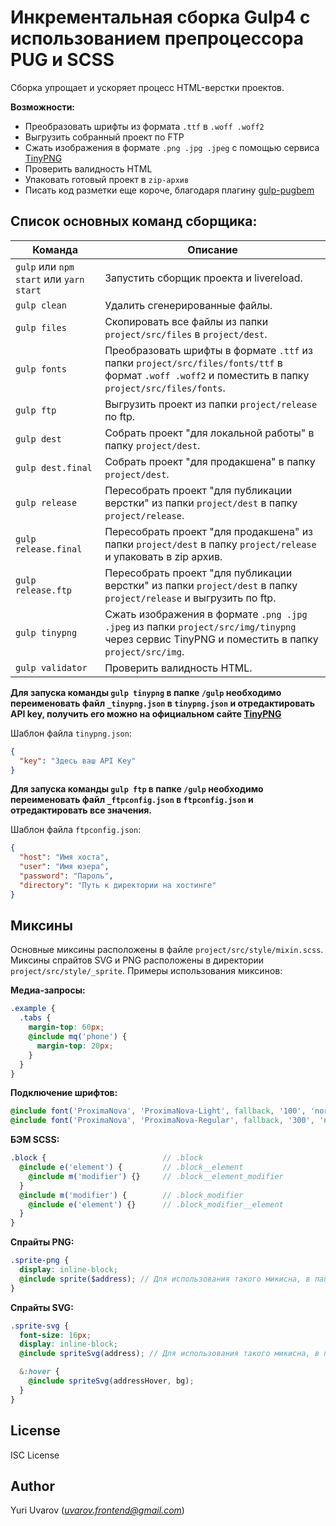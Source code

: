 # Инкрементальная сборка Gulp4 с использованием препроцессора PUG и SCSS

Сборка упрощает и ускоряет процесс HTML-верстки проектов.

**Возможности:**  
+ Преобразовать шрифты из формата `.ttf` в `.woff .woff2`
+ Выгрузить собранный проект по FTP
+ Сжать изображения в формате `.png .jpg .jpeg` c помощью сервиса [TinyPNG](https://tinypng.com/)
+ Проверить валидность HTML
+ Упаковать готовый проект в `zip-архив`
+ Писать код разметки еще короче, благодаря плагину [gulp-pugbem](https://github.com/legostaev-vadim/gulp-pugbem)

## Список основных команд сборщика:

Команда  | Описание
------------- | -------------
`gulp` или `npm start` или `yarn start`  | Запустить сборщик проекта и livereload.
`gulp clean`  | Удалить сгенерированные файлы.
`gulp files`  | Скопировать все файлы из папки `project/src/files` в `project/dest`.
`gulp fonts`  | Преобразовать шрифты в формате `.ttf` из папки `project/src/files/fonts/ttf` в формат `.woff .woff2` и поместить в папку `project/src/files/fonts`.
`gulp ftp` | Выгрузить проект из папки `project/release` по ftp.
`gulp dest`  | Собрать проект "для локальной работы" в папку `project/dest`.
`gulp dest.final`  | Собрать проект "для продакшена" в папку `project/dest`.
`gulp release`  | Пересобрать проект "для публикации верстки" из папки `project/dest` в папку `project/release`.
`gulp release.final`  | Пересобрать проект "для продакшена" из папки `project/dest` в папку `project/release` и упаковать в zip архив.
`gulp release.ftp`  | Пересобрать проект "для публикации верстки" из папки `project/dest` в папку `project/release` и выгрузить по ftp.
`gulp tinypng`  | Сжать изображения в формате `.png .jpg .jpeg` из папки `project/src/img/tinypng` через сервис TinyPNG и поместить в папку `project/src/img`.
`gulp validator` | Проверить валидность HTML.

**Для запуска команды `gulp tinypng` в папке `/gulp` необходимо переименовать файл `_tinypng.json` в `tinypng.json` и отредактировать API key, получить его можно на официальном сайте [TinyPNG](https://tinypng.com/developers)**

Шаблон файла `tinypng.json`:
```json
{
  "key": "Здесь ваш API Key"
}
```
**Для запуска команды `gulp ftp` в папке `/gulp` необходимо переименовать файл `_ftpconfig.json` в `ftpconfig.json` и отредактировать все значения.**

Шаблон файла `ftpconfig.json`:
```json
{
  "host": "Имя хоста",
  "user": "Имя юзера",
  "password": "Пароль",
  "directory": "Путь к директории на хостинге"
}
```

## Миксины

Основные миксины расположены в файле `project/src/style/mixin.scss`.
Миксины спрайтов SVG и PNG расположены в директории `project/src/style/_sprite`.
Примеры использования миксинов:

**Медиа-запросы:**

```scss
.example {
  .tabs {
    margin-top: 60px;
    @include mq('phone') {
      margin-top: 20px;
    }
  }
}
```

**Подключение шрифтов:**

```scss
@include font('ProximaNova', 'ProximaNova-Light', fallback, '100', 'normal');
@include font('ProximaNova', 'ProximaNova-Regular', fallback, '300', 'normal');
```

**БЭМ SCSS:**

```scss
.block {                          // .block
  @include e('element') {         // .block__element
    @include m('modifier') {}     // .block__element_modifier
  }
  @include m('modifier') {        // .block_modifier
    @include e('element') {}      // .block_modifier__element
  }
}
```

**Cпрайты PNG:**

```scss
.sprite-png {
  display: inline-block;
  @include sprite($address); // Для использования такого микисна, в папке project/src/img/_sprite/png должен лежать файл address.png
}
```

**Cпрайты SVG:**

```scss
.sprite-svg {
  font-size: 16px;
  display: inline-block;
  @include spriteSvg(address); // Для использования такого микисна, в папке project/src/img/_sprite/svg должен лежать файл address.svg

  &:hover {
    @include spriteSvg(addressHover, bg);
  }
}
```
## License

ISC License

## Author

Yuri Uvarov (*uvarov.frontend@gmail.com*)
